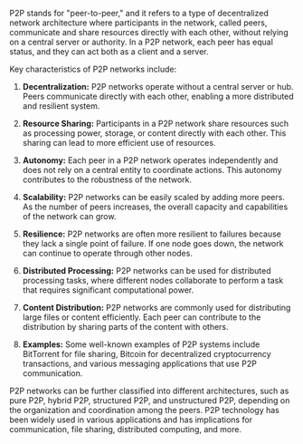 P2P stands for "peer-to-peer," and it refers to a type of decentralized network architecture where participants in the network, called peers, communicate and share resources directly with each other, without relying on a central server or authority. In a P2P network, each peer has equal status, and they can act both as a client and a server.

Key characteristics of P2P networks include:

1. **Decentralization:** P2P networks operate without a central server or hub. Peers communicate directly with each other, enabling a more distributed and resilient system.

2. **Resource Sharing:** Participants in a P2P network share resources such as processing power, storage, or content directly with each other. This sharing can lead to more efficient use of resources.

3. **Autonomy:** Each peer in a P2P network operates independently and does not rely on a central entity to coordinate actions. This autonomy contributes to the robustness of the network.

4. **Scalability:** P2P networks can be easily scaled by adding more peers. As the number of peers increases, the overall capacity and capabilities of the network can grow.

5. **Resilience:** P2P networks are often more resilient to failures because they lack a single point of failure. If one node goes down, the network can continue to operate through other nodes.

6. **Distributed Processing:** P2P networks can be used for distributed processing tasks, where different nodes collaborate to perform a task that requires significant computational power.

7. **Content Distribution:** P2P networks are commonly used for distributing large files or content efficiently. Each peer can contribute to the distribution by sharing parts of the content with others.

8. **Examples:** Some well-known examples of P2P systems include BitTorrent for file sharing, Bitcoin for decentralized cryptocurrency transactions, and various messaging applications that use P2P communication.

P2P networks can be further classified into different architectures, such as pure P2P, hybrid P2P, structured P2P, and unstructured P2P, depending on the organization and coordination among the peers. P2P technology has been widely used in various applications and has implications for communication, file sharing, distributed computing, and more.
